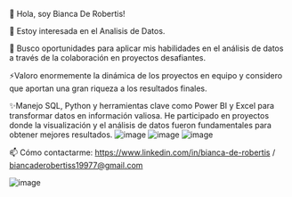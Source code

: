 👋 Hola, soy Bianca De Robertis!

👀 Estoy interesada en el Analisis de Datos.

💞️ Busco oportunidades para aplicar mis habilidades en el análisis de datos a través de la colaboración en proyectos desafiantes.

⚡Valoro enormemente la dinámica de los proyectos en equipo y considero que aportan una gran riqueza a los resultados finales.



✨Manejo SQL, Python y herramientas clave como Power BI y Excel para transformar datos en información valiosa. He participado en proyectos donde la visualización y el análisis de datos fueron fundamentales para obtener mejores resultados. ![image](https://github.com/user-attachments/assets/11da6c02-e5fa-4d46-9239-df4c5245e493) ![image](https://github.com/user-attachments/assets/449e7ee8-00d0-40f0-8d25-9cee37f447fa) ![image](https://github.com/user-attachments/assets/1d90afbe-8c03-47e1-89c7-d47af5520b04) 




 📫 Cómo contactarme: https://www.linkedin.com/in/bianca-de-robertis / biancaderobertiss19977@gmail.com


![image](https://github.com/user-attachments/assets/89be4510-45c9-41c0-a9ec-6aa4c361703a)

<!---
BDeRobertis/BDeRobertis is a ✨ special ✨ repository because its `README.md` (this file) appears on your GitHub profile.
You can click the Preview link to take a look at your changes.


--->
